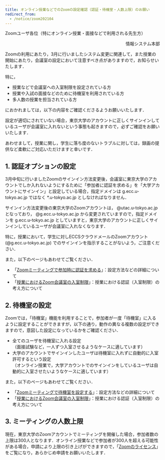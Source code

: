 ```yaml
---
title: オンライン授業などでのZoomの設定確認（認証・待機室・人数上限）のお願い
redirect_from:
  - /notice/zoom202104
--- 
```


Zoomユーザ各位（特にオンライン授業・面接などで利用される先生方）

<div style="text-align: right;">情報システム本部</div>


Zoomの利用にあたり，3月に行いましたシステム変更に関連して，また授業の開始にあたり，会議室の設定において注意すべき点がありますので，お知らせいたします．

特に，

- 授業などで会議室への入室制限を設定されている方
- 授業や入試の面接などのために待機室を利用されている方
- 多人数の授業を担当されている方

におかれましては，以下の内容をご確認くださるようお願いいたします．

設定が適切にされていない場合，東京大学のアカウントに正しくサインインしているユーザが会議室に入れないという事態も起きますので，必ずご確認をお願いいたします．

あわせまして，授業に関し，学生に落ち度のないトラブルに対しては，録画の提供など柔軟にご対応いただけますと幸いです．

## 1. 認証オプションの設定

3月中旬に行いましたZoomのサインイン方法変更後，会議室に東京大学のアカウントでしか入れないようにするために「参加者に認証を求める」を「大学アカウントにサインイン」と設定している場合，指定ドメインは g.ecc.u-tokyo.ac.jp ではなく *.u-tokyo.ac.jp としなければなりません．

サインイン方法変更後の東京大学のZoomアカウントは， @utac.u-tokyo.ac.jp となっており， @g.ecc.u-tokyo.ac.jp から変更されていますので，指定ドメインを g.ecc.u-tokyo.ac.jp としていますと，東京大学のアカウントに正しくサインインしているユーザが会議室に入れなくなります．

特に，授業において，学生に対しECCSクラウドメールのZoomアカウント (@g.ecc.u-tokyo.ac.jp) でのサインインを指示することがないよう，ご注意ください．

また，以下のページもあわせてご覧ください．
- 「[Zoomミーティングで参加時に認証を求める](/zoom/auth/)」：設定方法などの詳細について
- 「[授業におけるZoom会議室の入室制限](/faculty_members/zoom_access_control/)」：授業における認証（入室制限）の考え方について

## 2. 待機室の設定

Zoomでは，「待機室」機能を利用することで，参加者が一度「待機室」に入るように設定することができますが，以下の通り，動作の異なる複数の設定ができますので，意図した設定になっているかをご確認ください．

- 全てのユーザを待機室に入れる設定<br>
（面接試験など，一人ずつ入室させるようなケースに適しています）
- 大学のアカウントでサインインしたユーザは待機室に入れずに自動的に入室許可するという設定<br>
（オンライン授業で，大学アカウントでのサインインをしているユーザは自動的に入室させたいようなケースに適しています）

また，以下のページもあわせてご覧ください．
- 「[Zoomミーティングで待機室を設定する](/zoom/waiting_room/)」：設定方法などの詳細について
- 「[授業におけるZoom会議室の入室制限](/faculty_members/zoom_access_control/)」：授業における認証（入室制限）の考え方について

## 3. ミーティングの人数上限

現在，東京大学のZoomアカウントでミーティングを開催した場合，参加者数の上限は300人となります．オンライン授業などで参加者が300人を超える可能性がある場合，申請により上限の引き上げができますので，「[Zoomのライセンス](/zoom/license/)」をご覧になり，あらかじめ申請をお願いいたします．
